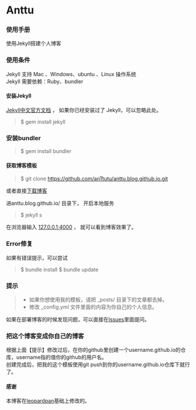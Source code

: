 # Anttu

### 使用手册

使用Jekyll搭建个人博客


### 使用条件

Jekyll 支持 Mac 、Windows、ubuntu 、Linux 操作系统                     
Jekyll 需要依赖：Ruby、bundler


#### 安装Jekyll

[Jekyll中文官方文档](http://jekyll.bootcss.com/) ， 如果你已经安装过了 Jekyll，可以忽略此处。

> $ gem install jekyll

### 安装bundler

> $ gem install bundler

#### 获取博客模板

> $ git clone https://github.com/anTtutu/anttu.blog.github.io.git

或者直接[下载博客](https://github.com/anTtutu/anttu.blog.github.io/archive/master.zip)   

进anttu.blog.github.io/ 目录下， 开启本地服务 

> $ jekyll s

在浏览器输入 [127.0.0.1:4000](127.0.0.1:4000) ， 就可以看到博客效果了。

### Error修复

如果有错误提示，可以尝试

> $ bundle install
> $ bundle update

### 提示

>* 如果你想使用我的模板，请把 _posts/ 目录下的文章都去掉。
>* 修改 _config.yml 文件里面的内容为你自己的个人信息。

如果在部署博客的时候发现问题，可以直接在[Issues](https://github.com/anTtutu/anttu.blog.github.io/issues)里面提问。        


### 把这个博客变成你自己的博客

根据上面【提示】修改过后，在你的github里创建一个username.github.io的仓库，username指的值你的github的用户名。      
创建完成后，把我的这个模板使用git push到你的username.github.io仓库下就行了。

#### 感谢   

本博客在[leopardpan](https://github.com/leopardpan/leopardpan.github.io/)基础上修改的。  

